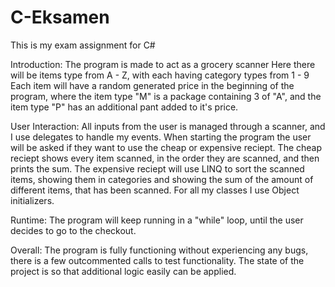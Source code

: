 # C-Eksamen

This is my exam assignment for C#



Introduction:
    The program is made to act as a grocery scanner
    Here there will be items type from A - Z, with each having category types from 1 - 9
    Each item will have a random generated price in the beginning of the program, where the item type "M" is a package containing 3 of "A",
    and the item type "P" has an additional pant added to it's price.

User Interaction:
    All inputs from the user is managed through a scanner, and I use delegates to handle my events.
    When starting the program the user will be asked if they want to use the cheap or expensive reciept.
    The cheap reciept shows every item scanned, in the order they are scanned, and then prints the sum.
    The expensive reciept will use LINQ to sort the scanned items, showing them in categories and showing the sum of the amount of different items, that has been scanned.
    For all my classes I use Object initializers.

Runtime:
    The program will keep running in a "while" loop, until the user decides to go to the checkout.

Overall:
    The program is fully functioning without experiencing any bugs, there is a few outcommented calls to test functionality.
    The state of the project is so that additional logic easily can be applied.

